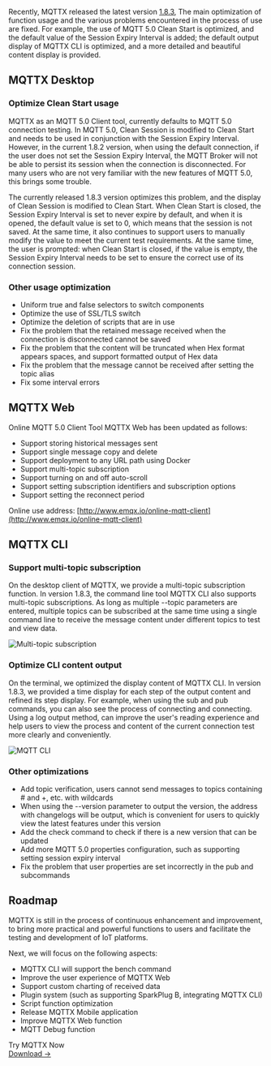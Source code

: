 Recently, MQTTX released the latest version [1.8.3](https://github.com/emqx/MQTTX/releases/tag/v1.8.3), The main optimization of function usage and the various problems encountered in the process of use are fixed. For example, the use of MQTT 5.0 Clean Start is optimized, and the default value of the Session Expiry Interval is added; the default output display of MQTTX CLI is optimized, and a more detailed and beautiful content display is provided.

## MQTTX Desktop

### Optimize Clean Start usage

MQTTX as an MQTT 5.0 Client tool, currently defaults to MQTT 5.0 connection testing. In MQTT 5.0, Clean Session is modified to Clean Start and needs to be used in conjunction with the Session Expiry Interval. However, in the current 1.8.2 version, when using the default connection, if the user does not set the Session Expiry Interval, the MQTT Broker will not be able to persist its session when the connection is disconnected. For many users who are not very familiar with the new features of MQTT 5.0, this brings some trouble.

The currently released 1.8.3 version optimizes this problem, and the display of Clean Session is modified to Clean Start. When Clean Start is closed, the Session Expiry Interval is set to never expire by default, and when it is opened, the default value is set to 0, which means that the session is not saved. At the same time, it also continues to support users to manually modify the value to meet the current test requirements. At the same time, the user is prompted: when Clean Start is closed, if the value is empty, the Session Expiry Interval needs to be set to ensure the correct use of its connection session.

### Other usage optimization

- Uniform true and false selectors to switch components
- Optimize the use of SSL/TLS switch
- Optimize the deletion of scripts that are in use
- Fix the problem that the retained message received when the connection is disconnected cannot be saved
- Fix the problem that the content will be truncated when Hex format appears spaces, and support formatted output of Hex data
- Fix the problem that the message cannot be received after setting the topic alias
- Fix some interval errors

## MQTTX Web

Online MQTT 5.0 Client Tool MQTTX Web has been updated as follows:

- Support storing historical messages sent
- Support single message copy and delete
- Support deployment to any URL path using Docker
- Support multi-topic subscription
- Support turning on and off auto-scroll
- Support setting subscription identifiers and subscription options
- Support setting the reconnect period

Online use address: [http://www.emqx.io/online-mqtt-client](http://www.emqx.io/online-mqtt-client) 

## MQTTX CLI

### Support multi-topic subscription

On the desktop client of MQTTX, we provide a multi-topic subscription function. In version 1.8.3, the command line tool MQTTX CLI also supports multi-topic subscriptions. As long as multiple --topic parameters are entered, multiple topics can be subscribed at the same time using a single command line to receive the message content under different topics to test and view data.

![Multi-topic subscription](https://assets.emqx.com/images/ed0e82a31cb7319dd3e4e54d923a0f56.png)

### Optimize CLI content output

On the terminal, we optimized the display content of MQTTX CLI. In version 1.8.3, we provided a time display for each step of the output content and refined its step display. For example, when using the sub and pub commands, you can also see the process of connecting and connecting. Using a log output method, can improve the user's reading experience and help users to view the process and content of the current connection test more clearly and conveniently.

![MQTT CLI](https://assets.emqx.com/images/d28d110dad3ee7a6bcf0e9ea0ca25820.png)

### Other optimizations

- Add topic verification, users cannot send messages to topics containing # and +, etc. with wildcards
- When using the --version parameter to output the version, the address with changelogs will be output, which is convenient for users to quickly view the latest features under this version
- Add the check command to check if there is a new version that can be updated
- Add more MQTT 5.0 properties configuration, such as supporting setting session expiry interval
- Fix the problem that user properties are set incorrectly in the pub and subcommands

## Roadmap

MQTTX is still in the process of continuous enhancement and improvement, to bring more practical and powerful functions to users and facilitate the testing and development of IoT platforms.

Next, we will focus on the following aspects:

- MQTTX CLI will support the bench command
- Improve the user experience of MQTTX Web
- Support custom charting of received data
- Plugin system (such as supporting SparkPlug B, integrating MQTTX CLI)
- Script function optimization
- Release MQTTX Mobile application
- Improve MQTTX Web function
- MQTT Debug function


<section class="promotion">
    <div>
        Try MQTTX Now
    </div>
    <a href="https://www.emqx.com/en/try?product=MQTTX" class="button is-gradient px-5">Download →</a>
</section>
